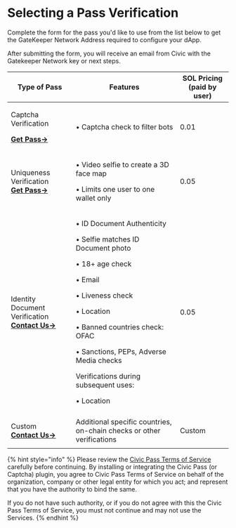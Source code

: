 # Selecting a Pass Verification

Complete the form for the pass you'd like to use from the list below to get the GateKeeper Network Address required to configure your dApp.

After submitting the form, you will receive an email from Civic with the Gatekeeper Network key or next steps.

| Type of Pass                                                                                                                                                  | Features                                                                                                                                                                                                                                                                                                       | SOL Pricing                      (paid by user) |
| ------------------------------------------------------------------------------------------------------------------------------------------------------------- | -------------------------------------------------------------------------------------------------------------------------------------------------------------------------------------------------------------------------------------------------------------------------------------------------------------- | ----------------------------------------------- |
| <p>Captcha Verification </p><p><a href="https://share.hsforms.com/1OElIx6SpTjChCq9EZa4-Fwbzn0a"><strong>Get Pass-></strong></a></p>                           | • Captcha check to filter bots                                                                                                                                                                                                                                                                                 | 0.01                                            |
| <p>Uniqueness Verification <br><a href="https://share.hsforms.com/1NhExhEX0Sf6NLptdGi4cAwbzn0a"><strong>Get Pass-></strong></a><strong></strong></p>          | <p>• Video selfie to create a 3D face map </p><p>• Limits one user to one wallet only</p>                                                                                                                                                                                                                      | 0.05                                            |
| <p>Identity Document Verification <br><a href="https://share.hsforms.com/1Z4QgWNh0RN2-81jJDcrN2Qbzn0a"><strong>Contact Us-></strong></a><strong></strong></p> | <p>• ID Document Authenticity </p><p>• Selfie matches ID Document photo</p><p>• 18+ age check</p><p>• Email</p><p>• Liveness check</p><p>• Location</p><p>• Banned countries check: OFAC</p><p>• Sanctions, PEPs, Adverse Media checks</p><p></p><p>Verifications during subsequent uses:</p><p>• Location</p> | 0.05                                            |
| <p>Custom <br><a href="https://share.hsforms.com/1NvBk0zfyR3aWcMosBxJETQbzn0a"><strong>Contact Us-></strong></a></p>                                          | Additional specific countries, on-chain checks or other verifications                                                                                                                                                                                                                                          | Custom                                          |

{% hint style="info" %}
Please review the [Civic Pass Terms of Service](https://www.civic.com/legal/terms-of-service-civic-pass-v1/) carefully before continuing. By installing or integrating the Civic Pass (or Captcha) plugin, you agree to Civic Pass Terms of Service on behalf of the organization, company or other legal entity for which you act; and represent that you have the authority to bind the same.

If you do not have such authority, or if you do not agree with this the Civic Pass Terms of Service, you must not continue and may not use the Services.
{% endhint %}
